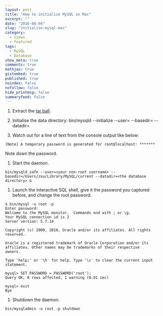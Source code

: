 ```yaml
---
layout: post
title: "How to initialise MySQL on Mac"
excerpt: ""
date: "2016-08-04"
slug: "initialise-mysql-mac"
category: 
  - views
  - featured
tags:
  - MySQL
  - Database
show_meta: true
comments: true
mathjax: true
gistembed: true
published: true
noindex: false
nofollow: false
hide_printmsg: false
summaryfeed: false
---
```

1. Extract the [tar ball](http://dev.mysql.com/get/Downloads/MySQL-5.7/mysql-5.7.14-osx10.11-x86_64.tar).
1. Initialise the data directory:
 bin/mysqld --initialize --user=<your non-root username> --basedir=<where the binaries have been put to> --datadir=<the database directory>
 
1. Watch out for a line of text from the console output like below:

~~~~
[Note] A temporary password is generated for root@localhost: *******
~~~~
 
 Note down the password.
1. Start the daemon.

~~~~
bin/mysqld_safe --user=<your non-root username> --basedir=/Users/zxu/Library/MySQL/current --datadir=<the database directory> &
~~~~
 
1. Launch the interactive SQL shell, give it the password you captured before, and change the root password.

~~~~
$ bin/mysql -u root -p
Enter password: 
Welcome to the MySQL monitor.  Commands end with ; or \g.
Your MySQL connection id is 2
Server version: 5.7.14

Copyright (c) 2000, 2016, Oracle and/or its affiliates. All rights reserved.

Oracle is a registered trademark of Oracle Corporation and/or its
affiliates. Other names may be trademarks of their respective
owners.

Type 'help;' or '\h' for help. Type '\c' to clear the current input statement.

mysql> SET PASSWORD = PASSWORD('root');
Query OK, 0 rows affected, 1 warning (0.01 sec)

mysql> exit
Bye
~~~~
 
1. Shutdown the daemon.

~~~~
bin/mysqladmin -u root -p shutdown
~~~~
 
 
